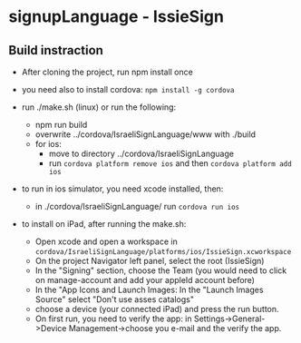 # signupLanguage - IssieSign


## Build instraction

* After cloning the project, run npm install once
* you need also to install cordova: `npm install -g cordova`
* run ./make.sh (linux) or run the following:
  * npm run build
  * overwrite ../cordova/IsraeliSignLanguage/www with ./build
  * for ios: 
    * move to directory ../cordova/IsraeliSignLanguage
    * run `cordova platform remove ios` and then `cordova platform add ios`

* to run in ios simulator, you need xcode installed, then:
  * in ./cordova/IsraeliSignLanguage/ run `cordova run ios`
  
* to install on iPad, after running the make.sh:
  * Open xcode and open a workspace in `cordova/IsraeliSignLanguage/platforms/ios/IssieSign.xcworkspace`
  * On the project Navigator left panel, select the root (IssieSign)
  * In the "Signing" section, choose the Team (you would need to click on manage-account and add your appleId account before)
  * In the "App Icons and Launch Images: In the "Launch Images Source" select "Don't use asses catalogs"
  * choose a device (your connected iPad) and press the run button.
  * On first run, you need to verify the app: in Settings->General->Device Management->choose you e-mail and the verify the app.
  
  
